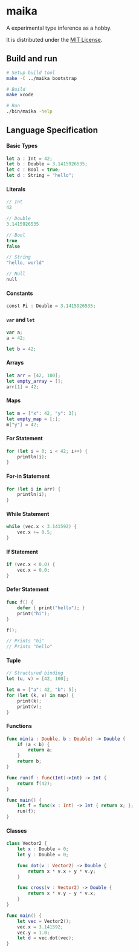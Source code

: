 # maika

A experimental type inference as a hobby.

It is distributed under the [MIT License](https://opensource.org/licenses/MIT).

## Build and run

```sh
# Setup build tool
make -C ../maika bootstrap

# Build
make xcode

# Run
./bin/maika -help
```

## Language Specification

#### Basic Types

```swift
let a : Int = 42;
let b : Double = 3.1415926535;
let c : Bool = true;
let d : String = "hello";
```

#### Literals

```swift
// Int
42

// Double
3.1415926535

// Bool
true
false

// String
"hello, world"

// Null
null
```

#### Constants

```swift
const Pi : Double = 3.1415926535;
```

#### `var` and `let`

```swift
var a;
a = 42;

let b = 42;
```

#### Arrays

```swift
let arr = [42, 100];
let empty_array = [];
arr[1] = 42;
```

#### Maps

```swift
let m = ["x": 42, "y": 3];
let empty_map = [:];
m["y"] = 42;
```

#### For Statement

```swift
for (let i = 0; i < 42; i++) {
    println(i);
}
```

#### For-in Statement

```swift
for (let i in arr) {
    println(i);
}
```

#### While Statement

```swift
while (vec.x < 3.141592) {
    vec.x += 0.5;
}
```

#### If Statement

```swift
if (vec.x < 0.0) {
    vec.x = 0.0;
}
```

#### Defer Statement

```swift
func f() {
    defer { print("hello"); }
    print("hi");
}

f();

// Prints "hi"
// Prints "hello"
```

#### Tuple

```swift
// Structured binding
let (u, v) = [42, 100];
```

```swift
let m = ["a": 42, "b": 5];
for (let (k, v) in map) {
    print(k);
    print(v);
}
```

#### Functions

```swift
func min(a : Double, b : Double) -> Double {
    if (a < b) {
        return a;
    }
    return b;
}
```

```swift
func run(f : func(Int)->Int) -> Int {
    return f(42);
}

func main() {
    let f = func(x : Int) -> Int { return x; };
    run(f);
}
```

#### Classes

```swift
class Vector2 {
    let x : Double = 0;
    let y : Double = 0;

    func dot(v : Vector2) -> Double {
        return x * v.x + y * v.y;
    }

    func cross(v : Vector2) -> Double {
        return x * v.y - y * v.x;
    }
}

func main() {
    let vec = Vector2();
    vec.x = 3.141592;
    vec.y = 1.0;
    let d = vec.dot(vec);
}
```
